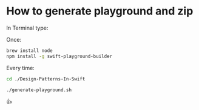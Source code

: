 How to generate playground and zip
==================================

In Terminal type:

Once:

```bash
brew install node
npm install -g swift-playground-builder
```

Every time:

```bash
cd ./Design-Patterns-In-Swift

./generate-playground.sh
```

👍